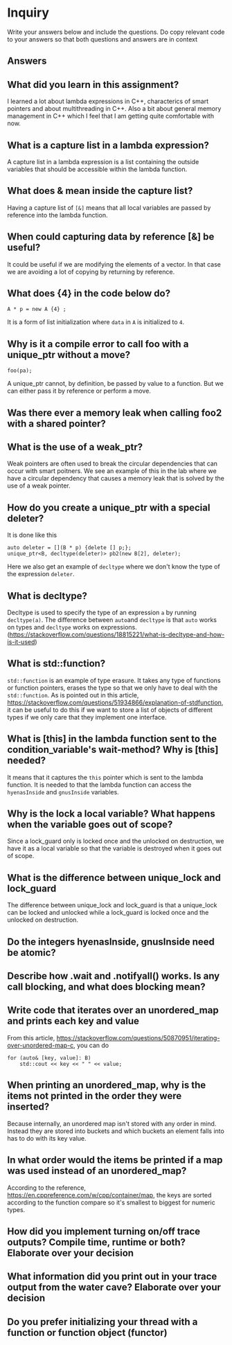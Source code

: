 # Inquiry

Write your answers below and include the questions. Do copy relevant code to your answers so that both questions and answers are in context 

## Answers

## What did you learn in this assignment?
I learned a lot about lambda expressions in C++, characterics of smart pointers and about multithreading in C++. Also a bit about general memory management in C++ which I feel that I am getting quite comfortable with now.

## What is a capture list in a lambda expression?
A capture list in a lambda expression is a list containing the outside variables that should be accessible within the lambda function.

## What does & mean inside the capture list?
Having a capture list of ``[&]`` means that all local variables are passed by reference into the lambda function.

## When could capturing data by reference [&] be useful?
It could be useful if we are modifying the elements of a vector. In that case we are avoiding a lot of copying by returning by reference.

## What does {4} in the code below do?
```
A * p = new A {4} ;
```
It is a form of list initialization where ``data`` in ``A`` is initialized to ``4``.

## Why is it a compile error to call foo with a unique_ptr without a move?
```
foo(pa);
```

A unique_ptr cannot, by definition, be passed by value to a function. But we can either pass it by reference or perform a move.

## Was there ever a memory leak when calling foo2 with a shared pointer?

## What is the use of a weak_ptr?
Weak pointers are often used to break the circular dependencies that can occur with smart poitners. We see an example of this in the lab where we have a circular dependency that causes a memory leak that is solved by the use of a weak pointer.

## How do you create a unique_ptr with a special deleter?
It is done like this
```
auto deleter = [](B * p) {delete [] p;};
unique_ptr<B, decltype(deleter)> pb2(new B[2], deleter);
```

Here we also get an example of ``decltype`` where we don't know the type of the expression ``deleter``.

## What is decltype?
Decltype is used to specify the type of an expression ``a`` by running ``decltype(a)``. The difference between ``auto``and ``decltype`` is that ``auto`` works on types and ``decltype`` works on expressions.
(https://stackoverflow.com/questions/18815221/what-is-decltype-and-how-is-it-used)

## What is std::function?
```std::function``` is an example of type erasure. It takes any type of functions or function pointers, erases the type so that we only have to deal with the ```std::function```. As is pointed out in this article, https://stackoverflow.com/questions/51934866/explanation-of-stdfunction, it can be useful to do this if we want to store a list of objects of different types if we only care that they implement one interface.

## What is [this] in the lambda function sent to the condition_variable's wait-method? Why is [this] needed?
It means that it captures the ``this`` pointer which is sent to the lambda function. It is needed to that the lambda function can access the ``hyenasInside`` and ``gnusInside`` variables.

## Why is the lock a local variable? What happens when the variable goes out of scope?
Since a lock_guard only is locked once and the unlocked on destruction, we have it as a local variable so that the variable is destroyed when it goes out of scope.

## What is the difference between unique_lock and lock_guard
The difference between unique_lock and lock_guard is that a unique_lock can be locked and unlocked while a lock_guard is locked once and the unlocked on destruction.

## Do the integers hyenasInside, gnusInside need be atomic?

## Describe how .wait and .notifyall() works. Is any call blocking, and what does blocking mean?

## Write code that iterates over an unordered_map and prints each key and value
From this article, https://stackoverflow.com/questions/50870951/iterating-over-unordered-map-c, you can do

```
for (auto& [key, value]: B) 
    std::cout << key << " " << value; 
```

## When printing an unordered_map, why is the items not printed in the order they were inserted?
Because internally, an unordered map isn't stored with any order in mind. Instead they are stored into buckets and which buckets an element falls into has to do with its key value.

## In what order would the items be printed if a map was used instead of an unordered_map?
According to the reference, https://en.cppreference.com/w/cpp/container/map, the keys are sorted according to the function compare so it's smallest to biggest for numeric types.

## How did you implement turning on/off trace outputs? Compile time, runtime or both? Elaborate over your decision

## What information did you print out in your trace output from the water cave? Elaborate over your decision

## Do you prefer initializing your thread with a function or function object (functor)



